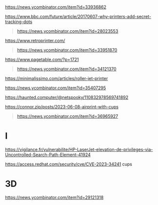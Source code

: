 https://news.ycombinator.com/item?id=33936862

https://www.bbc.com/future/article/20170607-why-printers-add-secret-tracking-dots
> https://news.ycombinator.com/item?id=28023553

https://www.retroprinter.com/
> https://news.ycombinator.com/item?id=33951870

https://www.pagetable.com/?p=1721
> https://news.ycombinator.com/item?id=34121370

https://minimalissimo.com/articles/roller-jet-printer

https://news.ycombinator.com/item?id=35407295

https://haunted.computer/@netspooky/110832978569741892

https://connor.zip/posts/2023-06-08-airprint-with-cups
> https://news.ycombinator.com/item?id=36965927

# I
https://vigilance.fr/vulnerabilite/HP-LaserJet-elevation-de-privileges-via-Uncontrolled-Search-Path-Element-41924

https://access.redhat.com/security/cve/CVE-2023-34241 cups

# 3D
https://news.ycombinator.com/item?id=29121318